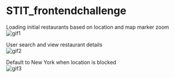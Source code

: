 # STIT_frontendchallenge

Loading initial restaurants based on location and map marker zoom\
![gif1](https://media.giphy.com/media/hVJ94IQHfZcUvV5ONS/giphy.gif)

User search and view restaurant details\
![gif2](https://media.giphy.com/media/WqLwLTK2lXMUAPLHn5/giphy.gif)

Default to New York when location is blocked\
![gif3](https://media.giphy.com/media/igbyyKIbDskch1ws7v/giphy.gif)
